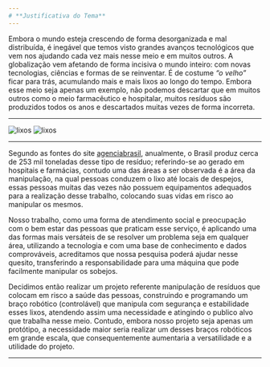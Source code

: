 ```yaml
---
# **Justificativa do Tema**
---
```


 Embora o mundo esteja crescendo de forma desorganizada e mal distribuída, é inegável que temos visto grandes avanços tecnológicos que vem nos ajudando cada vez mais nesse meio e em muitos outros. A globalização vem afetando de forma incisiva o mundo inteiro: com novas tecnologias, ciências e formas de se reinventar. É de costume *“o velho”* ficar para trás, acumulando mais e mais lixos ao longo do tempo. Embora esse meio seja apenas um exemplo, não podemos descartar que em muitos outros como o meio farmacêutico e hospitalar, muitos resíduos são produzidos todos os anos e descartados muitas vezes de forma incorreta.

___

![lixos](.documentacao/lixo1.png)
![lixos](.documentacao/lixo2.png)

___

 Segundo as fontes do site [agenciabrasil](agenciabrasil.ebc.com.br), anualmente, o Brasil produz cerca de 253 mil toneladas desse tipo de resíduo; referindo-se ao gerado em hospitais e farmácias, contudo uma das áreas a ser observada é a área da manipulação, na qual pessoas conduzem o lixo até locais de despejos, essas pessoas muitas das vezes não possuem equipamentos adequados para a realização desse trabalho, colocando suas vidas em risco ao manipular os mesmos.

 Nosso trabalho, como uma forma de atendimento social e preocupação com o bem estar das pessoas que praticam esse serviço, é aplicando uma das formas mais versáteis de se resolver um problema seja em qualquer área, utilizando a tecnologia e com uma base de conhecimento e dados comprováveis, acreditamos que nossa pesquisa poderá ajudar nesse quesito, transferindo a responsabilidade para uma máquina que pode facilmente manipular os sobejos.

 Decidimos então realizar um projeto referente manipulação de resíduos que colocam em risco a saúde das pessoas, construindo e programando um braço robótico (controlável) que manipula com segurança e estabilidade esses lixos, atendendo assim uma necessidade e atingindo o publico alvo que trabalha nesse meio. Contudo, embora nosso projeto seja apenas um protótipo, a necessidade maior seria realizar um desses braços robóticos em grande escala, que consequentemente aumentaria a versatilidade e a utilidade do projeto.

---
